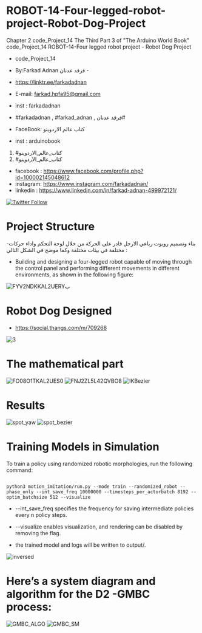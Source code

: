 # ROBOT-14-Four-legged-robot-project-Robot-Dog-Project
Chapter 2 code_Project_14 The Third Part 3 of "The Arduino World Book" code_Project_14 ROBOT-14-Four legged robot project - Robot Dog Project
- code_Project_14

-  By:Farkad Adnan فرقد عدنان -
- https://linktr.ee/farkadadnan

 - E-mail: farkad.hpfa95@gmail.com 
- inst : farkadadnan 
- #farkadadnan , #farkad_adnan , فرقد عدنان# 
- FaceBook: كتاب عالم الاردوينو 
- inst : arduinobook
1. #كتاب_عالم_الاردوينو
2. #كتاب_عالم_الآردوينو 

* facebook : https://www.facebook.com/profile.php?id=100002145048612
* instagram:  https://www.instagram.com/farkadadnan/
* linkedin : https://www.linkedin.com/in/farkad-adnan-499972121/

 <p>
 <a href='https://mobile.twitter.com/farkadadnan'>
        <img alt="Twitter Follow" src="https://img.shields.io/twitter/follow/farkadadnan?label=%40farkadadnan&style=social" alt='Twitter' align="center"/>
    </a>
</p>


# Project Structure
-بناء وتصميم روبوت رباعي الارجل قادر على الحركة من خلال لوحة التحكم واداء حركات مختلفة في بيئات مختلفة وكما موضح في الشكل التالي :

- Building and designing a four-legged robot capable of moving through the control panel and performing different movements in different environments, as shown in the following figure:



![FYV2NDKKAL2UERYب](https://user-images.githubusercontent.com/35774039/218168231-b4fc9042-b464-4aac-9398-2c84f6bd58f0.PNG)



# Robot Dog Designed

* https://social.thangs.com/m/709268




![3](https://user-images.githubusercontent.com/35774039/218171803-f8d3672a-c593-47e7-9225-c4a74621c4c8.PNG)
 
 # The mathematical part
 
 ![FO08O1TKAL2UES0](https://user-images.githubusercontent.com/35774039/218172325-e3ca2a0e-e28d-4f34-8786-eeb33cf4ffd0.png)
![FNJ2ZL5L42QVBO8](https://user-images.githubusercontent.com/35774039/218172344-13637a3e-8e74-4580-b093-349afb1fe3a9.png)
![IKBezier](https://user-images.githubusercontent.com/35774039/218172356-0f980730-31c0-4ed8-8a7b-ad562c086671.png)

 
 # Results
 ![spot_yaw](https://user-images.githubusercontent.com/35774039/218203628-22312a1f-05d3-4baf-ba42-851e7b039ee1.gif)
![spot_bezier](https://user-images.githubusercontent.com/35774039/218203643-d49791cb-7bf1-4050-a783-437efe7fb02b.gif)

 # Training Models in Simulation
To train a policy using randomized robotic morphologies, run the following command:
```

python3 motion_imitation/run.py --mode train --randomized_robot --phase_only --int_save_freq 10000000 --timesteps_per_actorbatch 8192 --optim_batchsize 512 --visualize
```
- --int_save_freq specifies the frequency for saving intermediate policies every n policy steps.

- --visualize enables visualization, and rendering can be disabled by removing the flag.

- the trained model and logs will be written to output/.



![inversed](https://user-images.githubusercontent.com/35774039/218204482-0c15cd94-8aaf-4bf9-acea-dd40189aeefc.gif)



 # Here’s a system diagram and algorithm for the D2 -GMBC process:
 
 
![GMBC_ALGO](https://user-images.githubusercontent.com/35774039/218204924-691664bf-f2a6-41ec-9bb0-7f40b9dda5e5.png)
![GMBC_SM](https://user-images.githubusercontent.com/35774039/218204927-4be08cab-094f-47f7-b87a-46f169c4e3a0.png)


 
 
 
